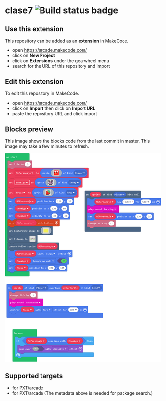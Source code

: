 # clase7 ![Build status badge](https://github.com/susanaoubina/clase7/workflows/MakeCode/badge.svg)



## Use this extension

This repository can be added as an **extension** in MakeCode.

* open https://arcade.makecode.com/
* click on **New Project**
* click on **Extensions** under the gearwheel menu
* search for the URL of this repository and import

## Edit this extension

To edit this repository in MakeCode.

* open https://arcade.makecode.com/
* click on **Import** then click on **Import URL**
* paste the repository URL and click import

## Blocks preview

This image shows the blocks code from the last commit in master.
This image may take a few minutes to refresh.

![A rendered view of the blocks](https://github.com/susanaoubina/clase7/raw/master/.makecode/blocks.png)

## Supported targets

* for PXT/arcade
* for PXT/arcade
(The metadata above is needed for package search.)

